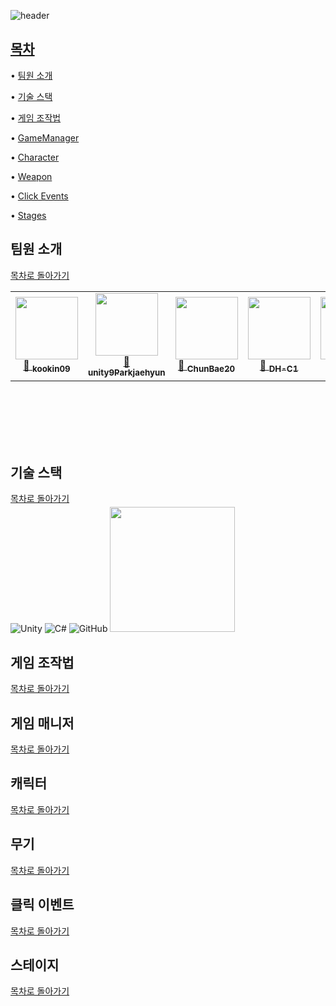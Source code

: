 
![header](https://capsule-render.vercel.app/api?type=waving&height=300&color=FFB6C1&text=16조%20%2t입니다&fontColor=F0FFF0)




## [목차](#목차)

• [팀원 소개](#팀원-소개) 

• [기술 스택](#기술-스택) 

• [게임 조작법](#게임-조작법) 

• [GameManager](#게임-매니저) 

• [Character](#캐릭터) 

• [Weapon](#무기) 

• [Click Events](#클릭-이벤트) 

• [Stages](#스테이지) 

## 팀원 소개
[목차로 돌아가기](#목차)


<table>
  <tr>
    <td align="center">
      <a href="https://github.com/kookin09">
        <img src="https://avatars.githubusercontent.com/kookin09" width="100"/><br/>
        🔗 <sub><b>kookin09</b></sub>
      </a>
    </td>
    <td align="center">
      <a href="https://github.com/unity9Parkjaehyun">
        <img src="https://avatars.githubusercontent.com/unity9Parkjaehyun" width="100"/><br/>
        🔗 <sub><b>unity9Parkjaehyun</b></sub>
      </a>
    </td>
    <td align="center">
      <a href="https://github.com/ChunBae20">
        <img src="https://avatars.githubusercontent.com/ChunBae20" width="100"/><br/>
        🔗 <sub><b>ChunBae20</b></sub>
      </a>
    </td>
    <td align="center">
      <a href="https://github.com/DH-C1">
        <img src="https://avatars.githubusercontent.com/DH-C1" width="100"/><br/>
        🔗 <sub><b>DH-C1</b></sub>
      </a>
    </td>
    <td align="center">
      <a href="https://github.com/sunyeji">
        <img src="https://avatars.githubusercontent.com/sunyeji" width="100"/><br/>
        🔗 <sub><b>sunyeji</b></sub>
      </a>
    </td>
  </tr>
</table>

<br/>
<br/>
<br/>
<br/>
<br/>


## 기술 스택
[목차로 돌아가기](#목차)

![Unity](https://img.shields.io/badge/unity-%23000000.svg?style=for-the-badge&logo=unity&logoColor=white)
![C#](https://img.shields.io/badge/c%23-%23239120.svg?style=for-the-badge&logo=csharp&logoColor=white)
![GitHub](https://img.shields.io/badge/github-%23121011.svg?style=for-the-badge&logo=github&logoColor=white)
<img src="https://github.com/user-attachments/assets/c7f5fece-6a4c-41fc-b51a-908d627984af" width="200" style="margin-top:-10px;" />




## 게임 조작법
[목차로 돌아가기](#목차)

## 게임 매니저
[목차로 돌아가기](#목차)

## 캐릭터
[목차로 돌아가기](#목차)

## 무기
[목차로 돌아가기](#목차)

## 클릭 이벤트
[목차로 돌아가기](#목차)

## 스테이지
[목차로 돌아가기](#목차)



